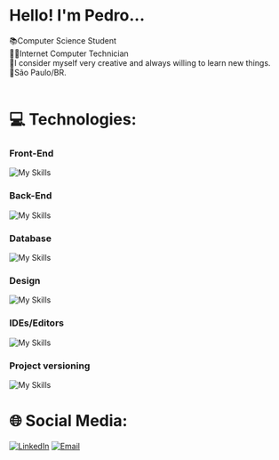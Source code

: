 # Hello! I'm Pedro...
📚Computer Science Student<br>👨‍💻Internet Computer Technician<br>🧠I consider myself very creative and always willing to learn new things.<br>📍São Paulo/BR.<br> <br>


# 💻 Technologies:
### Front-End
![My Skills](https://skillicons.dev/icons?i=html,css,js,react,angular,bootstrap)

### Back-End
![My Skills](https://skillicons.dev/icons?i=py,nodejs,java,selenium)

### Database
![My Skills](https://skillicons.dev/icons?i=mysql,mongodb)

### Design
![My Skills](https://skillicons.dev/icons?i=ps,figma)

### IDEs/Editors
![My Skills](https://skillicons.dev/icons?i=vscode,sublime,anaconda)

### Project versioning
![My Skills](https://skillicons.dev/icons?i=git,github)

# 🌐 Social Media:
[![LinkedIn](https://skillicons.dev/icons?i=linkedin)](https://linkedin.com/in/pedronicolascosta) [![Email](https://skillicons.dev/icons?i=gmail)](mailto:pedronicolascosta@outlook.com)
